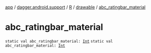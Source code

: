[app](../../../index.md) / [dagger.android.support](../../index.md) / [R](../index.md) / [drawable](index.md) / [abc_ratingbar_material](./abc_ratingbar_material.md)

# abc_ratingbar_material

`static val abc_ratingbar_material: `[`Int`](https://kotlinlang.org/api/latest/jvm/stdlib/kotlin/-int/index.html)
`static val abc_ratingbar_material: `[`Int`](https://kotlinlang.org/api/latest/jvm/stdlib/kotlin/-int/index.html)